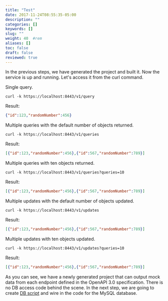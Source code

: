```yaml
---
title: "Test"
date: 2017-11-24T08:55:35-05:00
description: ""
categories: []
keywords: []
slug: ""
weight: 40	#rem
aliases: []
toc: false
draft: false
reviewed: true
---
```


In the previous steps, we have generated the project and built it. Now the service is up and running. Let's access it from the curl command.

Single query.

```
curl -k https://localhost:8443/v1/query
```

Result:

```json
{"id":123,"randomNumber":456}
```

Multiple queries with the default number of objects returned.

```
curl -k https://localhost:8443/v1/queries
```

Result:

```json
[{"id":123,"randomNumber":456},{"id":567,"randomNumber":789}]
```

Multiple queries with ten objects returned.

```
curl -k https://localhost:8443/v1/queries?queries=10
```

Result: 

```json
[{"id":123,"randomNumber":456},{"id":567,"randomNumber":789}]
```

Multiple updates with the default number of objects updated.

```
curl -k https://localhost:8443/v1/updates
```

Result:

```json
[{"id":123,"randomNumber":456},{"id":567,"randomNumber":789}]
```


Multiple updates with ten objects updated.

```
curl -k https://localhost:8443/v1/updates?queries=10
```

Result:

```json
[{"id":123,"randomNumber":456},{"id":567,"randomNumber":789}]
```

As you can see, we have a newly generated project that can output mock data from each endpoint defined in the OpenAPI 3.0 specification. There is no DB access code behind the scene. In the next step, we are going to create [DB script][] and wire in the code for the MySQL database. 
 
[DB script]: /tutorial/rest/openapi/database/dbscripts/
